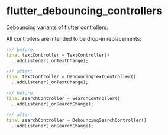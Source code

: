 # flutter_debouncing_controllers

Debouncing variants of flutter controllers.

All controllers are intended to be drop-in replacements:

```dart
/// before:
final textController = TextController()
  ..addListener(_onTextChange);

/// after:
final textController = DebouncingTextController()
  ..addListener(_onTextChange);
```

```dart
/// before:
final searchController = SearchController()
  ..addListener(_onSearchChange);

/// after:
final searchController = DebouncingSearchController()
  ..addListener(_onSearchChange);
```
